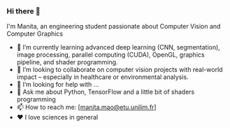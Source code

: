 ### Hi there 👋
I'm Manita, an engineering student passionate about Computer Vision and Computer Graphics
* 🌱 I’m currently learning advanced deep learning (CNN, segmentation), image processing, parallel computing (CUDA), OpenGL, graphics pipeline, and shader programming.
* 🤝  I’m looking to collaborate on computer vision projects with real-world impact – especially in healthcare or environmental analysis.
* 🤔 I’m looking for help with ...
* 💬 Ask me about Python, TensorFlow and a little bit of shaders programming
* 📫 How to reach me: [manita.mao@etu.unilim.fr]
* ❤️ I love sciences in general
